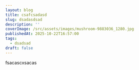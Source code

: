 ```yaml
---
layout: blog
title: csafcsadasd
slug: dsadasdsad
description: ''
coverImage: /src/assets/images/mushroom-9883036_1280.jpg
publishedAt: 2025-10-22T16:57:00
tags:
  - dsadsad
draft: false
---
```

fsacascxsacas
